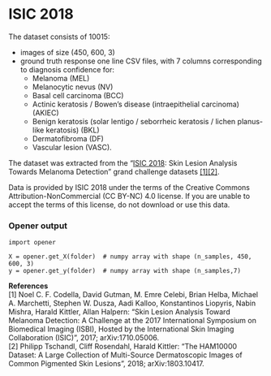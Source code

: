 # ISIC 2018


The dataset consists of 10015:
- images of size (450, 600, 3) 
- ground truth response one line CSV files, with 7 columns corresponding to diagnosis confidence for:
  -  Melanoma (MEL)
  -  Melanocytic nevus (NV)
  -  Basal cell carcinoma (BCC)
  -  Actinic keratosis / Bowen’s disease (intraepithelial carcinoma) (AKIEC)
  -  Benign keratosis (solar lentigo / seborrheic keratosis / lichen planus-like keratosis) (BKL)
  -  Dermatofibroma (DF)
  -  Vascular lesion (VASC).


The dataset was extracted from the “[ISIC 2018](https://challenge2018.isic-archive.com/task3/training/): Skin Lesion Analysis Towards Melanoma Detection” grand challenge datasets [\[1\]](#ref1)[[2]](#ref2).

Data is provided by ISIC 2018 under the terms of the Creative Commons Attribution-NonCommercial (CC BY-NC) 4.0 license. If you are unable to accept the terms of this license, do not download or use this data.

### Opener output

```
import opener

X = opener.get_X(folder)  # numpy array with shape (n_samples, 450, 600, 3)
y = opener.get_y(folder)  # numpy array with shape (n_samples,7)
```


**References**  
<a name="ref1">[1]</a> Noel C. F. Codella, David Gutman, M. Emre Celebi, Brian Helba, Michael A. Marchetti, Stephen W. Dusza, Aadi Kalloo, Konstantinos Liopyris, Nabin Mishra, Harald Kittler, Allan Halpern: “Skin Lesion Analysis Toward Melanoma Detection: A Challenge at the 2017 International Symposium on Biomedical Imaging (ISBI), Hosted by the International Skin Imaging Collaboration (ISIC)”, 2017; arXiv:1710.05006.  
<a name="ref2">[2]</a> Philipp Tschandl, Cliff Rosendahl, Harald Kittler: “The HAM10000 Dataset: A Large Collection of Multi-Source Dermatoscopic Images of Common Pigmented Skin Lesions”, 2018; arXiv:1803.10417.
